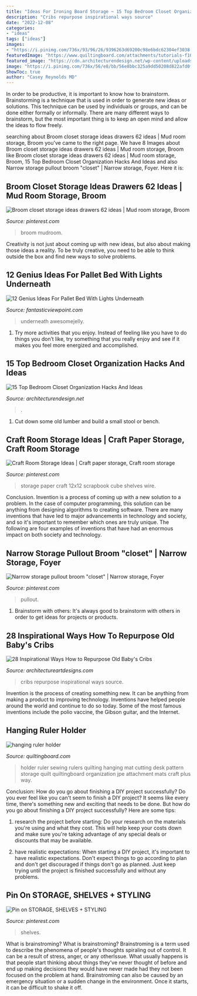 ```yaml
---
title: "Ideas For Ironing Board Storage ~ 15 Top Bedroom Closet Organization Hacks And Ideas"
description: "Cribs repurpose inspirational ways source"
date: "2022-12-08"
categories:
- "ideas"
tags: ["ideas"]
images:
- "https://i.pinimg.com/736x/93/96/26/9396263d69200c98e6bdc62304ef3038.jpg"
featuredImage: "https://www.quiltingboard.com/attachments/tutorials-f10/206167d1307059200-attachment-206161.jpe"
featured_image: "https://cdn.architecturendesign.net/wp-content/uploads/2016/01/AD-Bedroom-Closet-Organization-Hacks-And-Ideas-08.jpg"
image: "https://i.pinimg.com/736x/56/e8/bb/56e8bbc325a9dd50208d822afd0f5d41.jpg"
ShowToc: true
author: "Casey Reynolds MD"
---
```



In order to be productive, it is important to know how to brainstorm. Brainstorming is a technique that is used in order to generate new ideas or solutions. This technique can be used by individuals or groups, and can be done either formally or informally. There are many different ways to brainstorm, but the most important thing is to keep an open mind and allow the ideas to flow freely.

	

		
searching about Broom closet storage ideas drawers 62 ideas | Mud room storage, Broom you've came to the right page. We have 8 Images about Broom closet storage ideas drawers 62 ideas | Mud room storage, Broom like Broom closet storage ideas drawers 62 ideas | Mud room storage, Broom, 15 Top Bedroom Closet Organization Hacks And Ideas and also Narrow storage pullout broom &quot;closet&quot; | Narrow storage, Foyer. Here it is:
		
    
## Broom Closet Storage Ideas Drawers 62 Ideas | Mud Room Storage, Broom

<img loading=lazy src="https://i.pinimg.com/736x/dc/61/e4/dc61e4f98a5883e9c8829c71ef1779e3.jpg" onerror="this.onerror=null;this.src='https://tse3.mm.bing.net/th?id=OIP.hN3mG7I7YyoC-OrPKcUr1gAAAA&amp;pid=15.1';" alt="Broom closet storage ideas drawers 62 ideas | Mud room storage, Broom">

_Source: pinterest.com_

>broom mudroom. 

	

Creativity is not just about coming up with new ideas, but also about making those ideas a reality. To be truly creative, you need to be able to think outside the box and find new ways to solve problems.

    
## 12 Genius Ideas For Pallet Bed With Lights Underneath

<img loading=lazy src="http://www.fantasticviewpoint.com/wp-content/uploads/2016/08/9_1464869047-634x852.jpg" onerror="this.onerror=null;this.src='https://tse1.mm.bing.net/th?id=OIP.pbjLtmY7MI0DMK0Sha9krQHaJ8&amp;pid=15.1';" alt="12 Genius Ideas For Pallet Bed With Lights Underneath">

_Source: fantasticviewpoint.com_

>underneath awesomejelly. 

	

1. Try more activities that you enjoy. Instead of feeling like you have to do things you don’t like, try something that you really enjoy and see if it makes you feel more energized and accomplished. 

    
## 15 Top Bedroom Closet Organization Hacks And Ideas

<img loading=lazy src="https://cdn.architecturendesign.net/wp-content/uploads/2016/01/AD-Bedroom-Closet-Organization-Hacks-And-Ideas-08.jpg" onerror="this.onerror=null;this.src='https://tse3.mm.bing.net/th?id=OIP.gISlyeyLu3rBVdXj1S058AHaLH&amp;pid=15.1';" alt="15 Top Bedroom Closet Organization Hacks And Ideas">

_Source: architecturendesign.net_

>. 

	

1. Cut down some old lumber and build a small stool or bench.

    
## Craft Room Storage Ideas | Craft Paper Storage, Craft Room Storage

<img loading=lazy src="https://i.pinimg.com/736x/e1/ef/17/e1ef170e33fbd4e1f21a3586d19cce47.jpg" onerror="this.onerror=null;this.src='https://tse2.mm.bing.net/th?id=OIP.Bp8vO6ZM2b8lumWLUMqadwAAAA&amp;pid=15.1';" alt="Craft Room Storage Ideas | Craft paper storage, Craft room storage">

_Source: pinterest.com_

>storage paper craft 12x12 scrapbook cube shelves wire. 

	

Conclusion.
Invention is a process of coming up with a new solution to a problem. In the case of computer programming, this solution can be anything from designing algorithms to creating software. There are many inventions that have led to major advancements in technology and society, and so it's important to remember which ones are truly unique. The following are four examples of inventions that have had an enormous impact on both society and technology.

    
## Narrow Storage Pullout Broom &quot;closet&quot; | Narrow Storage, Foyer

<img loading=lazy src="https://i.pinimg.com/736x/56/e8/bb/56e8bbc325a9dd50208d822afd0f5d41.jpg" onerror="this.onerror=null;this.src='https://tse1.mm.bing.net/th?id=OIP.F1uzo9at9uAfX1xF0dckbAHaKy&amp;pid=15.1';" alt="Narrow storage pullout broom &quot;closet&quot; | Narrow storage, Foyer">

_Source: pinterest.com_

>pullout. 

	

1. Brainstorm with others: It's always good to brainstorm with others in order to get ideas for projects or products.

    
## 28 Inspirational Ways How To Repurpose Old Baby&#039;s Cribs

<img loading=lazy src="https://www.architectureartdesigns.com/wp-content/uploads/2013/11/538.jpg" onerror="this.onerror=null;this.src='https://tse4.mm.bing.net/th?id=OIP.JzzX1Ww1h-Y0ghZjRznGFQHaLE&amp;pid=15.1';" alt="28 Inspirational Ways How to Repurpose Old Baby&#039;s Cribs">

_Source: architectureartdesigns.com_

>cribs repurpose inspirational ways source. 

	

Invention is the process of creating something new. It can be anything from making a product to improving technology. Inventions have helped people around the world and continue to do so today. Some of the most famous inventions include the polio vaccine, the Gibson guitar, and the Internet.

    
## Hanging Ruler Holder

<img loading=lazy src="https://www.quiltingboard.com/attachments/tutorials-f10/206167d1307059200-attachment-206161.jpe" onerror="this.onerror=null;this.src='https://tse3.mm.bing.net/th?id=OIP.JLHfCXmY7glmwea4bN8MxAHaJ4&amp;pid=15.1';" alt="hanging ruler holder">

_Source: quiltingboard.com_

>holder ruler sewing rulers quilting hanging mat cutting desk pattern storage quilt quiltingboard organization jpe attachment mats craft plus way. 

	

Conclusion: How do you go about finishing a DIY project successfully?
Do you ever feel like you can't seem to finish a DIY project? It seems like every time, there's something new and exciting that needs to be done. But how do you go about finishing a DIY project successfully? Here are some tips: 
1. research the project before starting: Do your research on the materials you're using and what they cost. This will help keep your costs down and make sure you're taking advantage of any special deals or discounts that may be available. 

2. have realistic expectations: When starting a DIY project, it's important to have realistic expectations. Don't expect things to go according to plan and don't get discouraged if things don't go as planned. Just keep trying until the project is finished successfully and without any problems. 


    
## Pin On STORAGE, SHELVES + STYLING

<img loading=lazy src="https://i.pinimg.com/736x/93/96/26/9396263d69200c98e6bdc62304ef3038.jpg" onerror="this.onerror=null;this.src='https://tse4.mm.bing.net/th?id=OIP.e-AWnZVmCCnKEzEhbOJmcgHaLR&amp;pid=15.1';" alt="Pin on STORAGE, SHELVES + STYLING">

_Source: pinterest.com_

>shelves. 

	

What is brainstroming?
What is brainstroming? Brainstroming is a term used to describe the phenomena of people's thoughts spiraling out of control. It can be a result of stress, anger, or any otherIssue. What usually happens is that people start thinking about things they've never thought of before and end up making decisions they would have never made had they not been focused on the problem at hand. Brainstroming can also be caused by an emergency situation or a sudden change in the environment. Once it starts, it can be difficult to shake it off.

